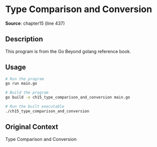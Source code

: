 # Type Comparison and Conversion

**Source**: chapter15 (line 437)

## Description

This program is from the Go Beyond golang reference book.

## Usage

```bash
# Run the program
go run main.go

# Build the program
go build -o ch15_type_comparison_and_conversion main.go

# Run the built executable
./ch15_type_comparison_and_conversion
```

## Original Context

Type Comparison and Conversion
